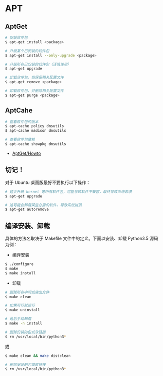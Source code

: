 # APT

## AptGet

```bash
# 安装软件包
$ apt-get install <package>

# 升级某个已安装的软件包
$ apt-get install --only-upgrade <package>

# 升级所有已安装的软件包（谨慎使用）
$ apt-get upgrade

# 卸载软件包，但保留相关配置文件
$ apt-get remove <package>

# 卸载软件包，并删除相关配置文件
$ apt-get purge <package>
```

## AptCahe

```bash
# 查看软件包的版本
$ apt-cache policy dnsutils
$ apt-cache madison dnsutils

# 查看软件包依赖
$ apt-cache showpkg dnsutils
```

* [AptGet/Howto](https://help.ubuntu.com/community/AptGet/Howto)

## 切记！

对于 Ubuntu 桌面版最好不要执行以下操作：

```bash
# 这会升级 kernel 等所有软件包，可能导致软件不兼容，最终导致系统奔溃
$ apt-get upgrade

# 这可能会卸载某些必要的软件，导致系统崩溃
$ apt-get autoremove
```

## 编译安装、卸载

具体的方法名取决于 Makefile 文件中的定义。下面以安装、卸载 Python3.5 源码为例：

* 编译安装

```bash
$ ./configure
$ make
$ make install
```

* 卸载

```bash
# 删除所有中间或输出文件
$ make clean

# 如果可行就运行
$ make uninstall

# 最后手动卸载
$ make -n install

# 删除安装的包或软链接
$ rm /usr/local/bin/python3*
```

或

```bash
$ make clean && make distclean

# 删除安装的包或软链接
$ rm /usr/local/bin/python3*
```